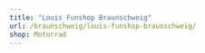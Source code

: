 ```yaml
---
title: "Louis Funshop Braunschweig"
url: /braunschweig/louis-funshop-braunschweig/
shop: Motorrad
---
```

